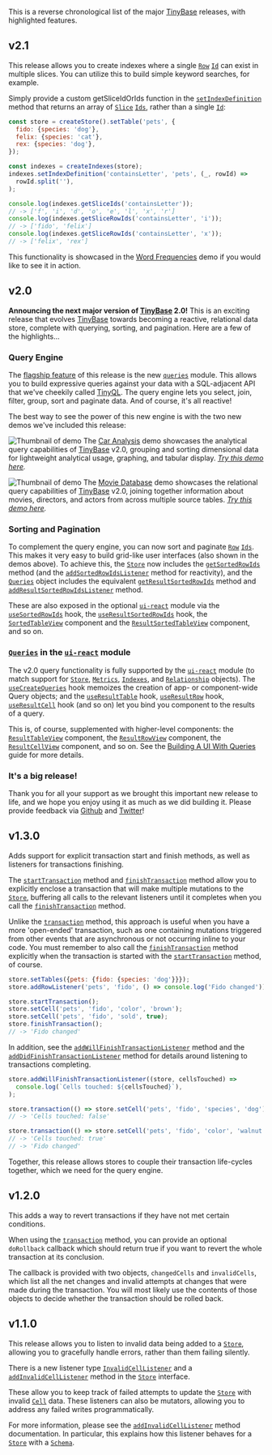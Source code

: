<p>This is a reverse chronological list of the major <a href="https://tinybase.org/">TinyBase</a> releases, with highlighted features.</p><h2 id="v2-1">v2.1</h2><p>This release allows you to create indexes where a single <a href="https://tinybase.org/api/store/type-aliases/store/row"><code>Row</code></a> <a href="https://tinybase.org/api/common/type-aliases/identity/id"><code>Id</code></a> can exist in multiple slices. You can utilize this to build simple keyword searches, for example.</p><p>Simply provide a custom getSliceIdOrIds function in the <a href="https://tinybase.org/api/indexes/interfaces/indexes/indexes/methods/configuration/setindexdefinition"><code>setIndexDefinition</code></a> method that returns an array of <a href="https://tinybase.org/api/indexes/type-aliases/concept/slice"><code>Slice</code></a> <a href="https://tinybase.org/api/common/type-aliases/identity/ids"><code>Ids</code></a>, rather than a single <a href="https://tinybase.org/api/common/type-aliases/identity/id"><code>Id</code></a>:</p>

```js
const store = createStore().setTable('pets', {
  fido: {species: 'dog'},
  felix: {species: 'cat'},
  rex: {species: 'dog'},
});

const indexes = createIndexes(store);
indexes.setIndexDefinition('containsLetter', 'pets', (_, rowId) =>
  rowId.split(''),
);

console.log(indexes.getSliceIds('containsLetter'));
// -> ['f', 'i', 'd', 'o', 'e', 'l', 'x', 'r']
console.log(indexes.getSliceRowIds('containsLetter', 'i'));
// -> ['fido', 'felix']
console.log(indexes.getSliceRowIds('containsLetter', 'x'));
// -> ['felix', 'rex']
```

<p>This functionality is showcased in the <a href="https://tinybase.org/demos/word-frequencies">Word Frequencies</a> demo if you would like to see it in action.</p><h2 id="v2-0">v2.0</h2><p><strong>Announcing the next major version of <a href="https://tinybase.org/">TinyBase</a> 2.0!</strong> This is an exciting release that evolves <a href="https://tinybase.org/">TinyBase</a> towards becoming a reactive, relational data store, complete with querying, sorting, and pagination. Here are a few of the highlights...</p><h3 id="query-engine">Query Engine</h3><p>The <a href="https://tinybase.org/guides/making-queries/using-queries/">flagship feature</a> of this release is the new <a href="https://tinybase.org/api/queries"><code>queries</code></a> module. This allows you to build expressive queries against your data with a SQL-adjacent API that we&#x27;ve cheekily called <a href="https://tinybase.org/guides/making-queries/tinyql/">TinyQL</a>. The query engine lets you select, join, filter, group, sort and paginate data. And of course, it&#x27;s all reactive!</p><p>The best way to see the power of this new engine is with the two new demos we&#x27;ve included this release:</p><p><img src="/car-analysis.webp" alt="Thumbnail of demo" title="Thumbnail of demo"> The <a href="https://tinybase.org/demos/car-analysis">Car Analysis</a> demo showcases the analytical query capabilities of <a href="https://tinybase.org/">TinyBase</a> v2.0, grouping and sorting dimensional data for lightweight analytical usage, graphing, and tabular display. <em><a href="https://tinybase.org/demos/car-analysis/">Try this demo here</a>.</em></p><p><img src="/movie-database.webp" alt="Thumbnail of demo" title="Thumbnail of demo"> The <a href="https://tinybase.org/demos/movie-database">Movie Database</a> demo showcases the relational query capabilities of <a href="https://tinybase.org/">TinyBase</a> v2.0, joining together information about movies, directors, and actors from across multiple source tables. <em><a href="https://tinybase.org/demos/movie-database/">Try this demo here</a>.</em></p><h3 id="sorting-and-pagination">Sorting and Pagination</h3><p>To complement the query engine, you can now sort and paginate <a href="https://tinybase.org/api/store/type-aliases/store/row"><code>Row</code></a> <a href="https://tinybase.org/api/common/type-aliases/identity/ids"><code>Ids</code></a>. This makes it very easy to build grid-like user interfaces (also shown in the demos above). To achieve this, the <a href="https://tinybase.org/api/store/interfaces/store/store"><code>Store</code></a> now includes the <a href="https://tinybase.org/api/store/interfaces/store/store/methods/getter/getsortedrowids"><code>getSortedRowIds</code></a> method (and the <a href="https://tinybase.org/api/store/interfaces/store/store/methods/listener/addsortedrowidslistener"><code>addSortedRowIdsListener</code></a> method for reactivity), and the <a href="https://tinybase.org/api/queries/interfaces/queries/queries"><code>Queries</code></a> object includes the equivalent <a href="https://tinybase.org/api/queries/interfaces/queries/queries/methods/result/getresultsortedrowids"><code>getResultSortedRowIds</code></a> method and <a href="https://tinybase.org/api/queries/interfaces/queries/queries/methods/listener/addresultsortedrowidslistener"><code>addResultSortedRowIdsListener</code></a> method.</p><p>These are also exposed in the optional <a href="https://tinybase.org/api/ui-react"><code>ui-react</code></a> module via the <a href="https://tinybase.org/api/ui-react/functions/store-hooks/usesortedrowids"><code>useSortedRowIds</code></a> hook, the <a href="https://tinybase.org/api/ui-react/functions/queries-hooks/useresultsortedrowids"><code>useResultSortedRowIds</code></a> hook, the <a href="https://tinybase.org/api/ui-react/functions/store-components/sortedtableview"><code>SortedTableView</code></a> component and the <a href="https://tinybase.org/api/ui-react/functions/queries-components/resultsortedtableview"><code>ResultSortedTableView</code></a> component, and so on.</p><h3 id="queries-in-the-ui-react-module"><a href="https://tinybase.org/api/queries/interfaces/queries/queries"><code>Queries</code></a> in the <a href="https://tinybase.org/api/ui-react"><code>ui-react</code></a> module</h3><p>The v2.0 query functionality is fully supported by the <a href="https://tinybase.org/api/ui-react"><code>ui-react</code></a> module (to match support for <a href="https://tinybase.org/api/store/interfaces/store/store"><code>Store</code></a>, <a href="https://tinybase.org/api/metrics/interfaces/metrics/metrics"><code>Metrics</code></a>, <a href="https://tinybase.org/api/indexes/interfaces/indexes/indexes"><code>Indexes</code></a>, and <a href="https://tinybase.org/api/relationships/type-aliases/concept/relationship"><code>Relationship</code></a> objects). The <a href="https://tinybase.org/api/ui-react/functions/queries-hooks/usecreatequeries"><code>useCreateQueries</code></a> hook memoizes the creation of app- or component-wide Query objects; and the <a href="https://tinybase.org/api/ui-react/functions/queries-hooks/useresulttable"><code>useResultTable</code></a> hook, <a href="https://tinybase.org/api/ui-react/functions/queries-hooks/useresultrow"><code>useResultRow</code></a> hook, <a href="https://tinybase.org/api/ui-react/functions/queries-hooks/useresultcell"><code>useResultCell</code></a> hook (and so on) let you bind you component to the results of a query.</p><p>This is, of course, supplemented with higher-level components: the <a href="https://tinybase.org/api/ui-react/functions/queries-components/resulttableview"><code>ResultTableView</code></a> component, the <a href="https://tinybase.org/api/ui-react/functions/queries-components/resultrowview"><code>ResultRowView</code></a> component, the <a href="https://tinybase.org/api/ui-react/functions/queries-components/resultcellview"><code>ResultCellView</code></a> component, and so on. See the <a href="https://tinybase.org/guides/making-queries/building-a-ui-with-queries">Building A UI With Queries</a> guide for more details.</p><h3 id="it-s-a-big-release">It&#x27;s a big release!</h3><p>Thank you for all your support as we brought this important new release to life, and we hope you enjoy using it as much as we did building it. Please provide feedback via <a href="https://github.com/tinyplex/tinybase">Github</a> and <a href="https://twitter.com/tinybasejs">Twitter</a>!</p><h2 id="v1-3-0">v1.3.0</h2><p>Adds support for explicit transaction start and finish methods, as well as listeners for transactions finishing.</p><p>The <a href="https://tinybase.org/api/store/interfaces/store/store/methods/transaction/starttransaction"><code>startTransaction</code></a> method and <a href="https://tinybase.org/api/store/interfaces/store/store/methods/transaction/finishtransaction"><code>finishTransaction</code></a> method allow you to explicitly enclose a transaction that will make multiple mutations to the <a href="https://tinybase.org/api/store/interfaces/store/store"><code>Store</code></a>, buffering all calls to the relevant listeners until it completes when you call the <a href="https://tinybase.org/api/store/interfaces/store/store/methods/transaction/finishtransaction"><code>finishTransaction</code></a> method.</p><p>Unlike the <a href="https://tinybase.org/api/store/interfaces/store/store/methods/transaction/transaction"><code>transaction</code></a> method, this approach is useful when you have a more &#x27;open-ended&#x27; transaction, such as one containing mutations triggered from other events that are asynchronous or not occurring inline to your code. You must remember to also call the <a href="https://tinybase.org/api/store/interfaces/store/store/methods/transaction/finishtransaction"><code>finishTransaction</code></a> method explicitly when the transaction is started with the <a href="https://tinybase.org/api/store/interfaces/store/store/methods/transaction/starttransaction"><code>startTransaction</code></a> method, of course.</p>

```js
store.setTables({pets: {fido: {species: 'dog'}}});
store.addRowListener('pets', 'fido', () => console.log('Fido changed'));

store.startTransaction();
store.setCell('pets', 'fido', 'color', 'brown');
store.setCell('pets', 'fido', 'sold', true);
store.finishTransaction();
// -> 'Fido changed'
```

<p>In addition, see the <a href="https://tinybase.org/api/store/interfaces/store/store/methods/listener/addwillfinishtransactionlistener"><code>addWillFinishTransactionListener</code></a> method and the <a href="https://tinybase.org/api/store/interfaces/store/store/methods/listener/adddidfinishtransactionlistener"><code>addDidFinishTransactionListener</code></a> method for details around listening to transactions completing.</p>

```js
store.addWillFinishTransactionListener((store, cellsTouched) =>
  console.log(`Cells touched: ${cellsTouched}`),
);

store.transaction(() => store.setCell('pets', 'fido', 'species', 'dog'));
// -> 'Cells touched: false'

store.transaction(() => store.setCell('pets', 'fido', 'color', 'walnut'));
// -> 'Cells touched: true'
// -> 'Fido changed'
```

<p>Together, this release allows stores to couple their transaction life-cycles together, which we need for the query engine.</p><h2 id="v1-2-0">v1.2.0</h2><p>This adds a way to revert transactions if they have not met certain conditions.</p><p>When using the <a href="https://tinybase.org/api/store/interfaces/store/store/methods/transaction/transaction"><code>transaction</code></a> method, you can provide an optional <code>doRollback</code> callback which should return true if you want to revert the whole transaction at its conclusion.</p><p>The callback is provided with two objects, <code>changedCells</code> and <code>invalidCells</code>, which list all the net changes and invalid attempts at changes that were made during the transaction. You will most likely use the contents of those objects to decide whether the transaction should be rolled back.</p><h2 id="v1-1-0">v1.1.0</h2><p>This release allows you to listen to invalid data being added to a <a href="https://tinybase.org/api/store/interfaces/store/store"><code>Store</code></a>, allowing you to gracefully handle errors, rather than them failing silently.</p><p>There is a new listener type <a href="https://tinybase.org/api/store/type-aliases/listener/invalidcelllistener"><code>InvalidCellListener</code></a> and a <a href="https://tinybase.org/api/store/interfaces/store/store/methods/listener/addinvalidcelllistener"><code>addInvalidCellListener</code></a> method in the <a href="https://tinybase.org/api/store/interfaces/store/store"><code>Store</code></a> interface.</p><p>These allow you to keep track of failed attempts to update the <a href="https://tinybase.org/api/store/interfaces/store/store"><code>Store</code></a> with invalid <a href="https://tinybase.org/api/store/type-aliases/store/cell"><code>Cell</code></a> data. These listeners can also be mutators, allowing you to address any failed writes programmatically.</p><p>For more information, please see the <a href="https://tinybase.org/api/store/interfaces/store/store/methods/listener/addinvalidcelllistener"><code>addInvalidCellListener</code></a> method documentation. In particular, this explains how this listener behaves for a <a href="https://tinybase.org/api/store/interfaces/store/store"><code>Store</code></a> with a <a href="https://tinybase.org/api/store/type-aliases/schema/schema"><code>Schema</code></a>.</p>